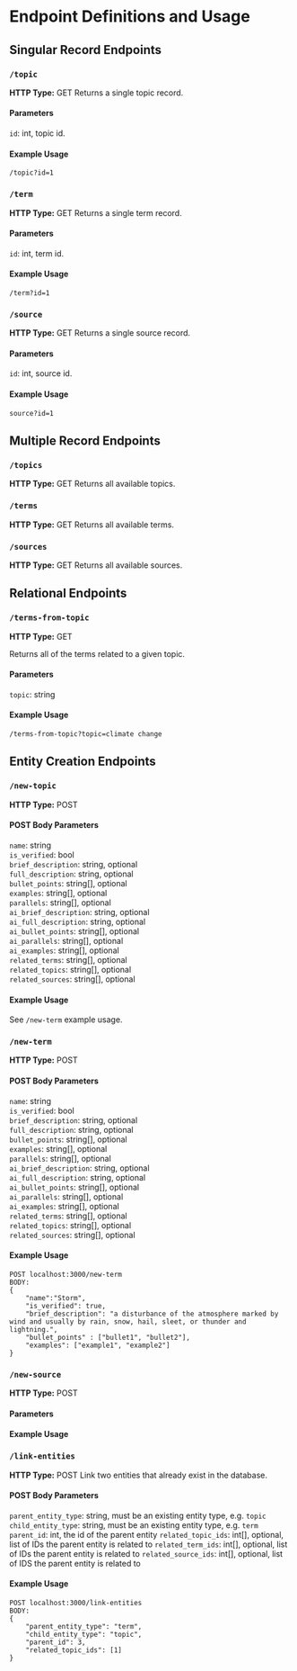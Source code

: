 # Endpoint Definitions and Usage

## Singular Record Endpoints 

### `/topic`
**HTTP Type:** GET
Returns a single topic record.

#### Parameters

`id`: int, topic id.

#### Example Usage 

`/topic?id=1`

### `/term`
**HTTP Type:** GET
Returns a single term record.

#### Parameters

`id`: int, term id.

#### Example Usage 

`/term?id=1`

### `/source`
**HTTP Type:** GET
Returns a single source record. 

#### Parameters

`id`: int, source id.

#### Example Usage 
`source?id=1`


## Multiple Record Endpoints

### `/topics`
**HTTP Type:** GET
Returns all available topics.

### `/terms`
**HTTP Type:** GET
Returns all available terms.

### `/sources` 
**HTTP Type:** GET
Returns all available sources.

## Relational Endpoints

### `/terms-from-topic`
**HTTP Type:** GET

Returns all of the terms related to a given topic.

#### Parameters

`topic`: string

#### Example Usage 

`/terms-from-topic?topic=climate change`

## Entity Creation Endpoints

### `/new-topic`

**HTTP Type:** POST

#### POST Body Parameters

`name`: string  
`is_verified`: bool  
`brief_description`: string, optional  
`full_description`: string, optional  
`bullet_points`: string[], optional  
`examples`: string[], optional  
`parallels`: string[], optional  
`ai_brief_description`: string, optional  
`ai_full_description`: string, optional  
`ai_bullet_points`: string[], optional  
`ai_parallels`: string[], optional  
`ai_examples`: string[], optional  
`related_terms`: string[], optional  
`related_topics`: string[], optional  
`related_sources`: string[], optional  

#### Example Usage 

See `/new-term` example usage.

### `/new-term`
**HTTP Type:** POST

#### POST Body Parameters

`name`: string  
`is_verified`: bool  
`brief_description`: string, optional  
`full_description`: string, optional  
`bullet_points`: string[], optional  
`examples`: string[], optional  
`parallels`: string[], optional  
`ai_brief_description`: string, optional  
`ai_full_description`: string, optional  
`ai_bullet_points`: string[], optional  
`ai_parallels`: string[], optional  
`ai_examples`: string[], optional  
`related_terms`: string[], optional  
`related_topics`: string[], optional  
`related_sources`: string[], optional  

#### Example Usage 

```
POST localhost:3000/new-term
BODY:
{ 
    "name":"Storm",
    "is_verified": true,
    "brief_description": "a disturbance of the atmosphere marked by wind and usually by rain, snow, hail, sleet, or thunder and lightning.",
    "bullet_points" : ["bullet1", "bullet2"],
    "examples": ["example1", "example2"]
}
```

### `/new-source` 

**HTTP Type:** POST

#### Parameters

#### Example Usage 



### `/link-entities`

**HTTP Type:** POST
Link two entities that already exist in the database.

#### POST Body Parameters

`parent_entity_type`: string, must be an existing entity type, e.g. `topic`
`child_entity_type`: string, must be an existing entity type, e.g. `term`
`parent_id`: int, the id of the parent entity 
`related_topic_ids`: int[], optional, list of IDs the parent entity is related to
`related_term_ids`: int[], optional, list of IDs the parent entity is related to
`related_source_ids`: int[], optional, list of IDS the parent entity is related to

#### Example Usage 

```
POST localhost:3000/link-entities
BODY:
{
    "parent_entity_type": "term",
    "child_entity_type": "topic",
    "parent_id": 3,
    "related_topic_ids": [1]
}
```


